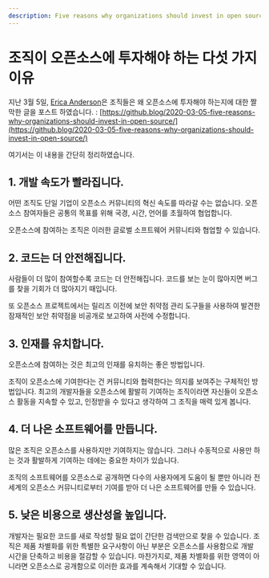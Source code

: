 ```yaml
---
description: Five reasons why organizations should invest in open source
---
```


# 조직이 오픈소스에 투자해야 하는 다섯 가지 이유

지난 3월 5일, [Erica Anderson](https://github.blog/author/eanderson/)은 조직들은 왜 오픈소스에 투자해야 하는지에 대한 짤막한 글을 포스트 하였습니다. : [https://github.blog/2020-03-05-five-reasons-why-organizations-should-invest-in-open-source/](https://github.blog/2020-03-05-five-reasons-why-organizations-should-invest-in-open-source/)

여기서는 이 내용을 간단히 정리하였습니다. 

## 1. 개발 속도가 빨라집니다. 

어떤 조직도 단일 기업이 오픈소스 커뮤니티의 혁신 속도를 따라갈 수는 없습니다. 오픈소스 참여자들은 공통의 목표를 위해 국경, 시간, 언어를 초월하여 협업합니다. 

오픈소스에 참여하는 조직은  이러한 글로벌 소프트웨어 커뮤니티와 협업할 수 있습니다. 

## 2. 코드는 더 안전해집니다. 

사람들이 더 많이 참여할수록 코드는 더 안전해집니다. 코드를 보는 눈이 많아지면 버그를 찾을 기회가 더 많아지기 때입니다. 

또 오픈소스 프로젝트에서는 릴리즈 이전에 보안 취약점 관리 도구들을 사용하여 발견한 잠재적인 보안 취약점을 비공개로 보고하여 사전에 수정합니다. 

## 3. 인재를 유치합니다.

오픈소스에 참여하는 것은 최고의 인재를 유치하는 좋은 방법입니다.

조직이 오픈소스에 기여한다는 건 커뮤니티와 협력한다는 의지를 보여주는 구체적인 방법입니다. 최고의 개발자들을 오픈소스에 활발히 기여하는 조직이라면 자신들이 오픈소스 활동을 지속할 수 있고, 인정받을 수 있다고 생각하여 그 조직을 매력 있게 봅니다. 

## 4. 더 나은 소프트웨어를 만듭니다.

많은 조직은 오픈소스를 사용하지만 기여하지는 않습니다. 그러나 수동적으로 사용만 하는 것과 활발하게 기여하는 데에는 중요한 차이가 있습니다. 

조직의 소프트웨어를 오픈소스로 공개하면 다수의 사용자에게 도움이 될 뿐만 아니라 전 세계의 오픈소스 커뮤니티로부터 기여를 받아 더 나은 소프트웨어를 만들 수 있습니다.

## 5. 낮은 비용으로 생산성을 높입니다. 

개발자는 필요한 코드를 새로 작성할 필요 없이 간단한 검색만으로 찾을 수 있습니다. 조직은 제품 차별화를 위한 특별한 요구사항이 아닌 부분은 오픈소스를 사용함으로 개발 시간을 단축하고 비용을 절감할 수 있습니다. 마찬가지로, 제품 차별화를 위한 영역이 아니라면 오픈소스로 공개함으로 이러한 효과를 계속해서 기대할 수 있습니다. 

